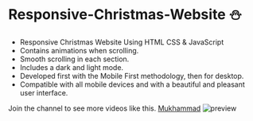 # Responsive-Christmas-Website ⛄️

- Responsive Christmas Website Using HTML CSS & JavaScript
- Contains animations when scrolling.
- Smooth scrolling in each section.
- Includes a dark and light mode.
- Developed first with the Mobile First methodology, then for desktop.
- Compatible with all mobile devices and with a beautiful and pleasant user interface.

Join the channel to see more videos like this. [Mukhammad](https://www.t.me/muhammad_developer)
![preview](https://user-images.githubusercontent.com/77983855/171188656-dd3284b6-77bd-4101-8d7b-befa813dd91c.png)
